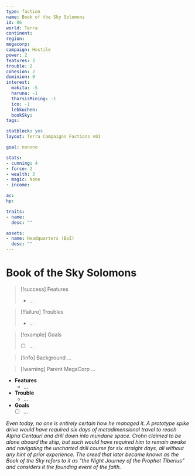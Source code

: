 ```yaml
---
type: faction
name: Book of the Sky Solomons
id: 06
world: Terra
continent: 
region:  
megacorp: 
campaign: Hostile
power: 2
features: 2
trouble: 2
cohesion: 2
dominion: 0
interest:
  makita: -5
  haruna: -1
  tharsisMining: -1
  ico: -1
  lebkuchen:
  bookSky:
tags: 

statblock: yes
layout: Terra Campaigns Factions v01

goal: nonono

stats:
- cunning: 4
- force: 2
- wealth: 3
- magic: None
- income: 

ac: 
hp: 

traits:
- name: 
  desc: ""

assets:
- name: Headquarters (BoI)
  desc: ""
---
```


# Book of the Sky Solomons

> [!success] Features
> - ...

> [!failure] Troubles
> - ...

> [!example] Goals
> - [ ] ...

> [!info] Background
> ...

> [!warning] Parent MegaCorp
> ...



- **Features**
	- ...
- **Trouble**
	- ...
- **Goals**
	- [ ] ...

*Even today, no one is entirely certain how he managed it. A prototype spike drive would have required six days of metadimensional travel to reach Alpha Centauri and drill down into mundane space. Crohn claimed to be alone aboard the ship, but such would have required him to remain awake and navigating the uncharted drill course for six straight days, all without any hint of prior experience. The creed that later became known as the Book of the Sky refers to it as “the Night Journey of the Prophet Tiberius” and considers it the founding event of the faith.*